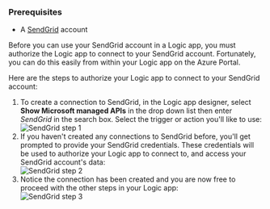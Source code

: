 ### <a name="prerequisites"></a>Prerequisites
* A [SendGrid](https://www.SendGrid.com/) account 

Before you can use your SendGrid account in a Logic app, you must authorize the Logic app to connect to your SendGrid account. Fortunately, you can do this easily from within your Logic app on the Azure Portal. 

Here are the steps to authorize your Logic app to connect to your SendGrid account:

1. To create a connection to SendGrid, in the Logic app designer, select **Show Microsoft managed APIs** in the drop down list then enter *SendGrid* in the search box. Select the trigger or action you'll like to use:  
   ![SendGrid step 1](https://docstestmedia1.blob.core.windows.net/azure-media/includes/media/connectors-create-api-sendgrid/sendgrid-1.png)
2. If you haven't created any connections to SendGrid before, you'll get prompted to provide your SendGrid credentials. These credentials will be used to authorize your Logic app to connect to, and access your SendGrid account's data:  
   ![SendGrid step 2](https://docstestmedia1.blob.core.windows.net/azure-media/includes/media/connectors-create-api-sendgrid/sendgrid-2.png)
3. Notice the connection has been created and you are now free to proceed with the other steps in your Logic app:  
   ![SendGrid step 3](https://docstestmedia1.blob.core.windows.net/azure-media/includes/media/connectors-create-api-sendgrid/sendgrid-3.png)   




